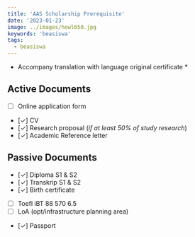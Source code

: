 ```yaml
---
title: 'AAS Scholarship Prerequisite'
date: '2023-01-23'
image: ../images/howl650.jpg
keywords: 'beasiswa'
tags:
  - beasiswa
---
```


- Accompany translation with language original certificate \*

## Active Documents

- [ ] Online application form
- [✓] CV
- [✓] Research proposal (_if at least 50% of study research_)
- [✓] Academic Reference letter

## Passive Documents

- [✓] Diploma S1 & S2
- [✓] Transkrip S1 & S2
- [✓] Birth certificate
- [ ] Toefl iBT 88 570 6.5
- [ ] LoA (opt/infrastructure planning area)
- [✓] Passport
